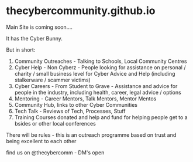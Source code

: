 # thecybercommunity.github.io


Main Site is coming soon....

It has the Cyber Bunny.

But in short:

1. Community Outreaches - Talking to Schools, Local Community Centres
2. Cyber Help - Non Cyberz - People looking for assistance on personal / charity / small business level for Cyber Advice and Help (including stalkerware / scammer victims)
3. Cyber Careers - From Student to Grave - Assistance and advice for people in the industry, including health, career, legal advice / options
4. Mentoring - Career Mentors, Talk Mentors, Mentor Mentos
5. Community Hub, links to other Cyber Communities
6. Tech Talk - Reviews of Tech, Processes, Stuff 
7. Training Courses donated and help and fund for helping people get to a bsides or other local conferences

There will be rules - this is an outreach programme based on trust and being excellent to each other

find us on @thecybercomm - DM's open

